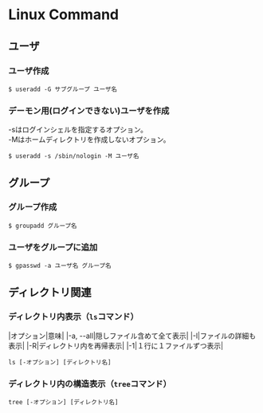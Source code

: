Linux Command
==

## ユーザ
### ユーザ作成
```
$ useradd -G サブグループ ユーザ名
```

### デーモン用(ログインできない)ユーザを作成
-sはログインシェルを指定するオプション。  
-Mはホームディレクトリを作成しないオプション。
```
$ useradd -s /sbin/nologin -M ユーザ名
```

## グループ
### グループ作成
```
$ groupadd グループ名
```

### ユーザをグループに追加
```
$ gpasswd -a ユーザ名 グループ名
```

## ディレクトリ関連
### ディレクトリ内表示（``ls``コマンド）
|オプション|意味|
|-a, --all|隠しファイル含めて全て表示|
|-l|ファイルの詳細も表示|
|-R|ディレクトリ内を再帰表示|
|-1|１行に１ファイルずつ表示|
```
ls [-オプション] [ディレクトリ名]
```

### ディレクトリ内の構造表示（``tree``コマンド）
```
tree [-オプション] [ディレクトリ名]
```
